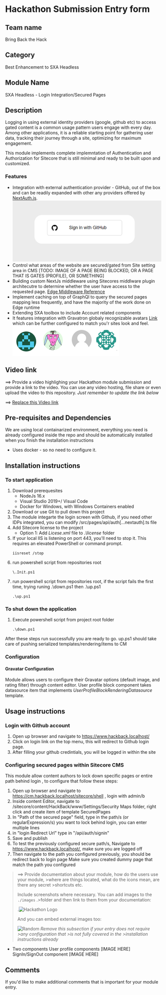 # Hackathon Submission Entry form

## Team name
Bring Back the Hack

## Category
 Best Enhancement to SXA Headless
 
## Module Name
 SXA Headless - Login Integration/Secured Pages

## Description

Logging in using external identity providers (google, github etc) to access gated content is a common usage pattern users engage with every day.  Among other applications, it is a reliable starting point for gathering user data, tracking their journey through a site,  optimizing for maximum engagement.

This module implements complete implemntation of Authentication and Authorization for Sitecore that is still minimal and ready to be built upon and customized.

### Features
- Integration with external authentication provider - GitHub, out of the box and can be readily expanded with other any providers offered by [NextAuth.js](https://next-auth.js.org/).
  ![Screenshot of github authentication](.Images\GitHubLogin.png)
- Control what areas of the website are secured/gated from Site setting area in CMS
   [TODO:  IMAGE OF A PAGE BEING BLOCKED, OR A PAGE THAT IS GATES (PROFILE), OR SOMETHING]
- Building custom NextJs middleware using Sitecores middlware plugin architecutre to determine whether the user have access to the requested page.
  [Edge Middleware Reference](https://vercel.com/docs/concepts/functions/edge-middleware/middleware-api)
- Implement caching on top of GraphQl to query the secured pages mapping less frequently, and have the majority of the work done on Edge runtime
- Extending SXA toolbox to include Account related components
- It features integration with Gravatron globaly recognizable avatars [Link](https://en.gravatar.com/) which can be further configured to match you'r sites look and feel.
![Different Configurations of Avatars](.Images\Gravatars.png)

## Video link
⟹ Provide a video highlighing your Hackathon module submission and provide a link to the video. You can use any video hosting, file share or even upload the video to this repository. _Just remember to update the link below_

⟹ [Replace this Video link](#video-link)

## Pre-requisites and Dependencies
We are using local containarized environment, everything you need is already configured inside the repo and should be automatically installed when you finish the installation instructions
- Uses docker - so no need to configure it.


## Installation instructions
### To start application

1. Download prerequesites
    * NodeJs 16.x
    * Visual Studio 2019+/ Visual Code
    * Docker for Windows, with Windows Containers enabled
2. Download or use Git to pull down this project
3. The module integarte the login screen with Github, if you need other IDPs integrated, you can modify /src/pages/api/auth[...nextauth].ts file
4. Add Sitecore license to the project
    * Option 1: Add _Licese.xml_ file to _.\license_ folder
5. If your local IIS is listening on port 443, you'll need to stop it. This requires an elevated PowerShell or command prompt.
   ```
   iisreset /stop
   ```
5. run powershell script from repositories root 
    ```
    \.Init.ps1
    ```
6. run powershell script from repositories root, if the script fails the first time, trying runing .\down.ps1 then .\up.ps1
    ```
    .\up.ps1
    ```
### To shut down the application
1. Execute powershell script from project root folder 
    ```
    .\down.ps1
    ```

After these steps run successfully you are ready to go. up.ps1 should take care of pushing serialized templates/rendering/items to CM


### Configuration

#### Gravatar Configuration
Module allows users to configure their Gravatar options (default image, and rating filter) through content editor.  User profile block component takes datasource item that implements _UserProfileBlockRenderingDatasource_ template.

## Usage instructions

### Login with Github account
1. Open up browser and navigate to https://www.hackback.localhost/
2. Click on login link on the top menu, this will redirect to Github login page.
3. After filling your github credintials, you will be logged in within the site


### Configuring secured pages within Sitecore CMS
This module allow content authors to lock down specific pages or entire path behind login , to configure that follow these steps:
1. Open up browser and navigate to https://cm.hackback.localhost/sitecore/shell , login with admin/b
2. Inside content Editor, navigate to /sitecore/content/HackBack/www/Settings/Security Maps folder, right click and create item of template SecuredPages
3. In "Path of the secured page" field, type in the path/s (or regularExpression/s) you want to lock behind login, you can enter multiple lines
4. in "login Redirect Url" type in "/api/auth/signin"
5. Save and publish
6. To test the previously configured secure path/s, Navigate to https://www.hackback.localhost/, make sure you are logged off
7. Then navigate to the path you configured previously, you should be redirect back to login page
    Make sure you created dummy page that match the path you configured

>⟹ Provide documentation about your module, how do the users use your module, >where are things located, what do the icons mean, are there any secret >shortcuts etc.
>
>Include screenshots where necessary. You can add images to the `./images` .>folder and then link to them from your documentation:
>
>.![Hackathon Logo](docs/images/hackathon.png?raw=true "Hackathon Logo")
>
>And you can embed external images too:
>
>![Random](https://thiscatdoesnotexist.com/)
>_Remove this subsection if your entry does not require >any configuration that >is not fully covered in the >installation instructions already_


- Two components
    User profile components
    [IMAGE HERE]
    SignIn/SignOut component
    [IMAGE HERE]


## Comments
If you'd like to make additional comments that is important for your module entry.
